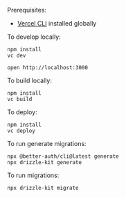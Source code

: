 Prerequisites:

- [Vercel CLI](https://vercel.com/docs/cli) installed globally

To develop locally:

```
npm install
vc dev
```

```
open http://localhost:3000
```

To build locally:

```
npm install
vc build
```

To deploy:

```
npm install
vc deploy
```

To run generate migrations:

```
npx @better-auth/cli@latest generate
npx drizzle-kit generate
```

To run migrations:

```
npx drizzle-kit migrate
```